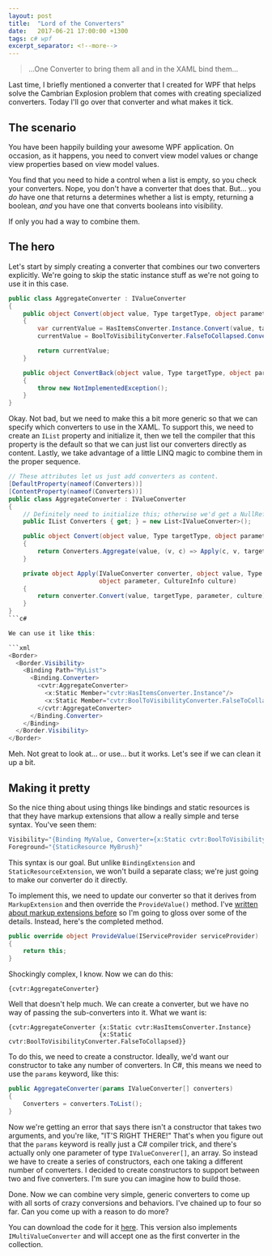 ```yaml
---
layout: post
title:  "Lord of the Converters"
date:   2017-06-21 17:00:00 +1300
tags: c# wpf
excerpt_separator: <!--more-->
---
```

> ...One Converter to bring them all and in the XAML bind them...

Last time, I briefly mentioned a converter that I created for WPF that helps solve the Cambrian Explosion problem that comes with creating specialized converters.  Today I'll go over that converter and what makes it tick.

<!--more-->

## The scenario

You have been happily building your awesome WPF application.  On occasion, as it happens, you need to convert view model values or change view properties based on view model values.

You find that you need to hide a control when a list is empty, so you check your converters.  Nope, you don't have a converter that does that.  But... you *do* have one that returns a determines whether a list is empty, returning a boolean, *and* you have one that converts booleans into visibility.

If only you had a way to combine them.

## The hero

Let's start by simply creating a converter that combines our two converters explicitly.  We're going to skip the static instance stuff as we're not going to use it in this case.

```c#
public class AggregateConverter : IValueConverter
{
    public object Convert(object value, Type targetType, object parameter, CultureInfo culture)
    {
        var currentValue = HasItemsConverter.Instance.Convert(value, targetType, parameter, culture);
        currentValue = BoolToVisibilityConverter.FalseToCollapsed.Convert(currentValue, targetType, parameter, culture);

        return currentValue;
    }

    public object ConvertBack(object value, Type targetType, object parameter, CultureInfo culture)
    {
        throw new NotImplementedException();
    }
}
```

Okay.  Not bad, but we need to make this a bit more generic so that we can specify which converters to use in the XAML.  To support this, we need to create an `IList` property and initialize it, then we tell the compiler that this property is the default so that we can just list our converters directly as content.  Lastly, we take advantage of a little LINQ magic to combine them in the proper sequence.

```c#
// These attributes let us just add converters as content.
[DefaultProperty(nameof(Converters))]
[ContentProperty(nameof(Converters))]
public class AggregateConverter : IValueConverter
{
    // Definitely need to initialize this; otherwise we'd get a NullReferenceException.
    public IList Converters { get; } = new List<IValueConverter>();

    public object Convert(object value, Type targetType, object parameter, CultureInfo culture)
    {
        return Converters.Aggregate(value, (v, c) => Apply(c, v, targetType, parameter, culture);
    }

    private object Apply(IValueConverter converter, object value, Type targetType,
                         object parameter, CultureInfo culture)
    {
        return converter.Convert(value, targetType, parameter, culture);
    }
}
```c#

We can use it like this:

```xml
<Border>
  <Border.Visibility>
    <Binding Path="MyList">
      <Binding.Converter>
        <cvtr:AggregateConverter>
          <x:Static Member="cvtr:HasItemsConverter.Instance"/>
          <x:Static Member="cvtr:BoolToVisibilityConverter.FalseToCollapsed"/>
        </cvtr:AggregateConverter>
      </Binding.Converter>
    </Binding>
  </Border.Visibility>
</Border>
```

Meh.  Not great to look at... or use... but it works.  Let's see if we can clean it up a bit.

## Making it pretty

So the nice thing about using things like bindings and static resources is that they have markup extensions that allow a really simple and terse syntax.  You've seen them:

```js <!-- not really js, but it give the highlighting I want -->
Visibility="{Binding MyValue, Converter={x:Static cvtr:BoolToVisibilityConverter.FalseToCollapsed}}"
Foreground="{StaticResource MyBrush}"
```

This syntax is our goal.  But unlike `BindingExtension` and `StaticResourceExtension`, we won't build a separate class; we're just going to make our converter do it directly.

To implement this, we need to update our converter so that it derives from `MarkupExtension` and then override the `ProvideValue()` method.  I've [written about markup extensions before](../../../2016/12/20/reinventing-the-wheel) so I'm going to gloss over some of the details.  Instead, here's the completed method.

```c#
public override object ProvideValue(IServiceProvider serviceProvider)
{
    return this;
}
```

Shockingly complex, I know.  Now we can do this:

```
{cvtr:AggregateConverter}
```

Well that doesn't help much.  We can create a converter, but we have no way of passing the sub-converters into it.  What we want is:

```
{cvtr:AggregateConverter {x:Static cvtr:HasItemsConverter.Instance}
                         {x:Static cvtr:BoolToVisibilityConverter.FalseToCollapsed}}
```

To do this, we need to create a constructor.  Ideally, we'd want our constructor to take any number of converters.  In C#, this means we need to use the `params` keyword, like this:

```c#
public AggregateConverter(params IValueConverter[] converters)
{
    Converters = converters.ToList();
}
```

Now we're getting an error that says there isn't a constructor that takes two arguments, and you're like, "IT'S RIGHT THERE!"  That's when you figure out that the `params` keyword is really just a C# compiler trick, and there's actually only one parameter of type `IValueConverer[]`, an array.  So instead we have to create a series of constructors, each one taking a different number of converters.  I decided to create constructors to support between two and five converters.  I'm sure you can imagine how to build those.

Done.  Now we can combine very simple, generic converters to come up with all sorts of crazy conversions and behaviors.  I've chained up to four so far.  Can you come up with a reason to do more?

You can download the code for it [here](https://1drv.ms/u/s!AsfebNc2nZnZh58s6rVs7MvazSwedg).  This version also implements `IMultiValueConverter` and will accept one as the first converter in the collection.